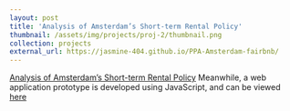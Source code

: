 ```yaml
---
layout: post
title: 'Analysis of Amsterdam’s Short-term Rental Policy'
thumbnail: /assets/img/projects/proj-2/thumbnail.png
collection: projects
external_url: https://jasmine-404.github.io/PPA-Amsterdam-fairbnb/
---
```


[Analysis of Amsterdam’s Short-term Rental Policy](https://jasmine-404.github.io/PPA-Amsterdam-fairbnb/)
Meanwhile, a web application prototype is developed using JavaScript, and can be viewed [here](https://tinyurl.com/musa-5080-final)